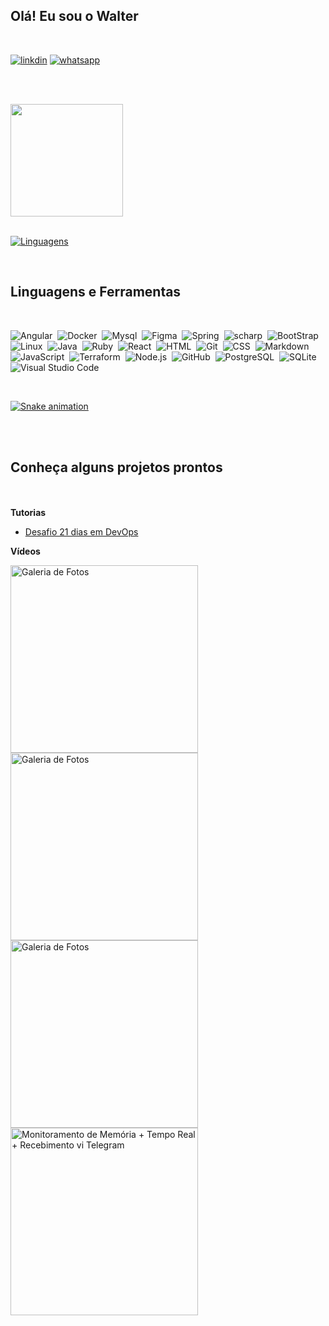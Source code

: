 ##

## Olá! Eu sou o Walter 

<br>

[![linkdin](https://img.shields.io/badge/LinkedIn-0077B5?style=for-the-badge&logo=linkedin&logoColor=white)](https://www.linkedin.com/in/walter-paulo-37b215117)
[![whatsapp](https://img.shields.io/badge/WhatsApp-25D366?style=for-the-badge&logo=whatsapp&logoColor=white)](https://api.whatsapp.com/send?phone=5562993447674)

<br><br>

  <div>
    <a href="https://github.com/walterpaulo">
    <img height="180em" src="https://github-readme-stats.vercel.app/api?username=walterpaulo&show_icons=true&theme=algolia&include_all_commits=true&count_private=true"/>
  </div>
 <br>

  [![Linguagens](https://github-readme-stats.vercel.app/api/top-langs/?username=walterpaulo&custom_title=Tecnologias)](https://github.com/walterpaulo)
  
  <br>
  <div>
  <h2 class="f4 mb-2 text-normal">Linguagens e Ferramentas</h2>
</div>
<br>

![Angular](https://img.shields.io/badge/-Angular-011C27?style=flat&logo=angular&logoColor=DD403A)&nbsp;
![Docker](https://img.shields.io/badge/-Docker-011C27?style=flat&logo=docker)&nbsp;
![Mysql](https://img.shields.io/badge/-Mysql-011C27?style=flat&logo=mysql&logoColor=47a1ee)&nbsp;
![Figma](https://img.shields.io/badge/-Figma-011C27?style=flat&logo=figma)&nbsp;
![Spring](https://img.shields.io/badge/-Spring-011C27?style=flat&logo=spring)&nbsp;
![scharp](https://img.shields.io/badge/-csharp-011C27?style=flat&logo=csharp)&nbsp;
![BootStrap](https://img.shields.io/badge/-Bootstrap-011C27?style=flat&logo=bootstrap)&nbsp;
![Linux](https://img.shields.io/badge/-Linux-011C27?style=flat&logo=linux&logoColor=ffffff)&nbsp;
![Java](https://img.shields.io/badge/-Java-011C27?style=flat&logo=Java)&nbsp;
![Ruby](https://img.shields.io/badge/-Ruby-011C27?style=flat&logo=Ruby&logoColor=DD403A)&nbsp;
![React](https://img.shields.io/badge/-React-011C27?style=flat&logo=react)&nbsp;
![HTML](https://img.shields.io/badge/-HTML-011C27?style=flat&logo=HTML5)&nbsp;
![Git](https://img.shields.io/badge/-Git-011C27?style=flat&logo=git)&nbsp;
![CSS](https://img.shields.io/badge/-CSS-011C27?style=flat&logo=CSS3&logoColor=1572B6)&nbsp;
![Markdown](https://img.shields.io/badge/-Markdown-011C27?style=flat&logo=markdown)&nbsp;
![JavaScript](https://img.shields.io/badge/-JavaScript-011C27?style=flat&logo=javascript)&nbsp;
![Terraform](https://img.shields.io/badge/-Terraform-011C27?style=flat&logo=terraform)&nbsp;
![Node.js](https://img.shields.io/badge/-Node.js-011C27?style=flat&logo=node.js)&nbsp;
![GitHub](https://img.shields.io/badge/-GitHub-011C27?style=flat&logo=github)&nbsp;
![PostgreSQL](https://img.shields.io/badge/-PostgreSQL-011C27?style=flat&logo=postgresql)&nbsp;
![SQLite](https://img.shields.io/badge/-SQLite-011C27?style=flat&logo=sqlite)&nbsp;
![Visual Studio Code](https://img.shields.io/badge/-Visual%20Studio%20Code-011C27?style=flat&logo=visual-studio-code&logoColor=007ACC)&nbsp;

<!-- <div>
  <img align = "center" src="https://i.imgur.com/co3aDyw.png" targer="_blank" alt="junit" width="30" height="30"/>                     
  <img align = "center" src="https://i.imgur.com/IhS1TUg.png" targer="_blank" alt="aws" width="50" height="50"/>
</div> -->
<br>
<div>

 [![Snake animation](https://github.com/TomasAlric/TomasAlric/blob/output/github-contribution-grid-snake.svg)](https://github.com/walterpaulo)

<br><br>
    
 ## Conheça alguns projetos prontos 

<br><br>
**Tutorias**
* [Desafio 21 dias em DevOps](https://github.com/walterpaulo/Desafio-DevOps-21-dias/blob/master/README.md)


**Vídeos**

<a href="https://youtu.be/9IpP8jcnpx0" targer="_blank">
  <img src="https://img.youtube.com/vi/9IpP8jcnpx0/0.jpg" targer="_blank" alt="Galeria de Fotos" width="300" height="auto"/> 
</a>

<br>

<a href="https://www.youtube.com/watch?v=kLZY91TCY20">
  <img src="https://img.youtube.com/vi/kLZY91TCY20/0.jpg" targer="_blank" alt="Galeria de Fotos" width="300" height="auto"/> 
</a>

<br>

<a href="https://www.youtube.com/watch?v=J4bgc6xGYlw">
  <img src="https://img.youtube.com/vi/J4bgc6xGYlw/0.jpg" alt="Galeria de Fotos" width="300" height="auto"/> 
</a>

<br>

<a href="https://youtu.be/ed6Y6F1jo4E">
  <img src="https://img.youtube.com/vi/ed6Y6F1jo4E/0.jpg" targer="_blank" alt="Monitoramento de Memória + Tempo Real + Recebimento vi Telegram" width="300" height="auto"/> 
</a>

<br>


